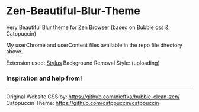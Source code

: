 # Zen-Beautiful-Blur-Theme
Very Beautiful Blur theme for Zen Browser (based on Bubble css &amp; Catppuccin)

My userChrome and userContent files available in the repo file directory above.

Extension used: [Stylus](https://addons.mozilla.org/en-US/firefox/addon/styl-us/)
Background Removal Style: (uploading)

### Inspiration and help from!
---
Original Website CSS by: https://github.com/nieffka/bubble-clean-zen/
Catppuccin Theme: https://github.com/catppuccin/catppuccin
